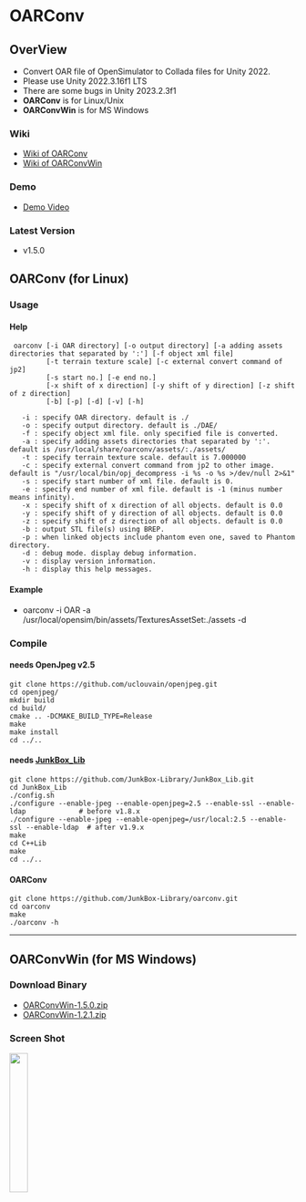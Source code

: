 # OARConv

## OverView
* Convert OAR file of OpenSimulator to Collada files for Unity 2022.
* Please use Unity 2022.3.16f1 LTS
* There are some bugs in Unity 2023.2.3f1
* **OARConv** is for Linux/Unix
* **OARConvWin** is for MS Windows

### Wiki
* [Wiki of OARConv](https://polaris.star-dust.jp/pukiwiki/?OAR+Converter)
* [Wiki of OARConvWin](https://polaris.star-dust.jp/pukiwiki/?OARConvWin)

### Demo
* [Demo Video](https://www.youtube.com/watch?v=LUhqNJHLCuM)

### Latest Version
* v1.5.0


## OARConv (for Linux)
### Usage
#### Help
```
 oarconv [-i OAR directory] [-o output directory] [-a adding assets directories that separated by ':'] [-f object xml file]
         [-t terrain texture scale] [-c external convert command of jp2]
         [-s start no.] [-e end no.]
         [-x shift of x direction] [-y shift of y direction] [-z shift of z direction]
         [-b] [-p] [-d] [-v] [-h]

   -i : specify OAR directory. default is ./
   -o : specify output directory. default is ./DAE/
   -f : specify object xml file. only specified file is converted.
   -a : specify adding assets directories that separated by ':'. default is /usr/local/share/oarconv/assets/:./assets/
   -t : specify terrain texture scale. default is 7.000000
   -c : specify external convert command from jp2 to other image. default is "/usr/local/bin/opj_decompress -i %s -o %s >/dev/null 2>&1"
   -s : specify start number of xml file. default is 0.
   -e : specify end number of xml file. default is -1 (minus number means infinity).
   -x : specify shift of x direction of all objects. default is 0.0
   -y : specify shift of y direction of all objects. default is 0.0
   -z : specify shift of z direction of all objects. default is 0.0
   -b : output STL file(s) using BREP.
   -p : when linked objects include phantom even one, saved to Phantom directory.
   -d : debug mode. display debug information.
   -v : display version information.
   -h : display this help messages.
```
#### Example
* oarconv -i OAR -a /usr/local/opensim/bin/assets/TexturesAssetSet:./assets -d

### Compile
#### needs OpenJpeg v2.5
```
git clone https://github.com/uclouvain/openjpeg.git
cd openjpeg/
mkdir build
cd build/
cmake .. -DCMAKE_BUILD_TYPE=Release
make
make install
cd ../..
```
#### needs [JunkBox_Lib](https://github.com/JunkBox-Library/JunkBox_Lib)
```
git clone https://github.com/JunkBox-Library/JunkBox_Lib.git
cd JunkBox_Lib
./config.sh
./configure --enable-jpeg --enable-openjpeg=2.5 --enable-ssl --enable-ldap             # before v1.8.x
./configure --enable-jpeg --enable-openjpeg=/usr/local:2.5 --enable-ssl --enable-ldap  # after v1.9.x
make
cd C++Lib
make
cd ../..
```
#### OARConv
```
git clone https://github.com/JunkBox-Library/oarconv.git
cd oarconv
make
./oarconv -h
```
-----------
## OARConvWin (for MS Windows)
### Download Binary
- [OARConvWin-1.5.0.zip](https://blackjack.nsl.tuis.ac.jp/Download/Release/OARConvWin-1.5.0.zip)
- [OARConvWin-1.2.1.zip](https://blackjack.nsl.tuis.ac.jp/Download/Release/OARConvWin-1.2.1.zip)
  
### Screen Shot
<img src="https://github.com/fumihax/oarconv/assets/95947474/b5779945-fa2c-48e6-a7eb-2db346d2b670" width="25%" >

